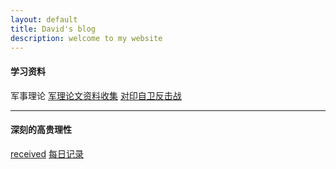 ```yaml
---
layout: default
title: David's blog
description: welcome to my website
---
```

#### 学习资料
军事理论
[军理论文资料收集](_posts/2020-11-15-resource.md)
[对印自卫反击战](_posts/2020-11-15-India.md)
<br>

---
#### 深刻的高贵理性
[received]()
[每日记录](diary.md)
